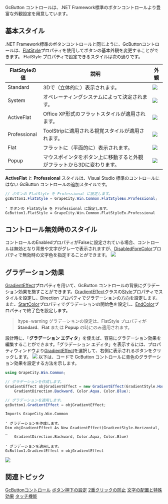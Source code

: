 GcButton コントロールは、.NET Framework標準のボタンコントロールより豊富な外観設定を用意しています。

## 基本スタイル

.NET Framework標準のボタンコントロールと同じように、GcButtonコントロールは、[FlatStyle](gcdocsite__documentlink?toc-item-id=cff97a98-7728-4e20-81e5-8a93b89d48e3)プロパティを使用してボタンの基本外観を変更することができます。
FlatStyle プロパティで設定できるスタイルは次の通りです。

| FlatStyleの値 | 説明 | 外観 |
| ----------- | --- | --- |
| Standard | 3Dで（立体的に）表示されます。 | ![](/DOCUMENT_SITE_LINK_PREFIX_HERE/document-site-files/images/06fadbb1-c461-433a-b385-ae4966e56069/images/gcbutton.flatstyle_std.png) |
| System | オペレーティングシステムによって決定されます。 | ![](/DOCUMENT_SITE_LINK_PREFIX_HERE/document-site-files/images/06fadbb1-c461-433a-b385-ae4966e56069/images/gcbutton.flatstyle_sys.png) |
| ActiveFlat | Office XP形式のフラットスタイルが適用されます。 | ![](/DOCUMENT_SITE_LINK_PREFIX_HERE/document-site-files/images/06fadbb1-c461-433a-b385-ae4966e56069/images/gcbutton.flatstyle_actflt.png) |
| Professional | ToolStripに適用される視覚スタイルが適用されます。 | ![](/DOCUMENT_SITE_LINK_PREFIX_HERE/document-site-files/images/06fadbb1-c461-433a-b385-ae4966e56069/images/gcbutton.flatstyle_pro.png) |
| Flat | フラットに（平面的に）表示されます。 | ![](/DOCUMENT_SITE_LINK_PREFIX_HERE/document-site-files/images/06fadbb1-c461-433a-b385-ae4966e56069/images/gcbutton.flatstyle_flt.png) |
| Popup | マウスポインタをボタン上に移動すると外観がフラットから3Dに変わります。 | ![](/DOCUMENT_SITE_LINK_PREFIX_HERE/document-site-files/images/06fadbb1-c461-433a-b385-ae4966e56069/images/gcbutton.flatstyle_pop.png) |

**ActiveFlat** と **Professional** スタイルは、Visual Studio 標準のコントロールにはない GcButton コントロールの追加スタイルです。

```csharp
// ボタンの FlatStyle を Professional に設定します。
gcButton1.FlatStyle = GrapeCity.Win.Common.FlatStyleEx.Professional;
```

```vbnet
' ボタンの FlatStyle を Professional に設定します。
GcButton1.FlatStyle = GrapeCity.Win.Common.FlatStyleEx.Professional
```

## コントロール無効時のスタイル

コントロールのEnabledプロパティがFalseに設定されている場合、コントロールは無効となり背景や文字がグレーで表示されますが、[DisabledForeColor](gcdocsite__documentlink?toc-item-id=21e3acc0-5196-452c-a4d4-d93ae65ff9cb)プロパティで無効時の文字色を指定することができます。
![](/DOCUMENT_SITE_LINK_PREFIX_HERE/document-site-files/images/06fadbb1-c461-433a-b385-ae4966e56069/images/gcbutton.disabledforecolor.png)

## グラデーション効果

[GradientEffect](gcdocsite__documentlink?toc-item-id=537bee10-15ed-4f91-9147-78f93348b168)プロパティを用いて、GcButton コントロールの背景にグラデーション効果を施すことができます。[GradientEffect](gcdocsite__documentlink?toc-item-id=2d9df745-a2f7-4085-b3db-bf4797e6d612)クラスの[Style](gcdocsite__documentlink?toc-item-id=59c4afa1-22c8-409f-a746-ffc38ac3afea)プロパティでスタイルを設定し、Direction プロパティでグラデーションの方向を設定します。また、[StartColor](gcdocsite__documentlink?toc-item-id=7f65dca9-0672-483f-855c-8bfc975f4349)プロパティでグラデーションの開始色を設定し、[EndColor](gcdocsite__documentlink?toc-item-id=c4ae7859-2e31-4ab8-9eec-113e1622259d)プロパティで終了色を設定します。

> !type=warning
> グラデーションの設定は、FlatStyle プロパティが **Standard**、**Flat** または **Popup** の時にのみ適用されます。

設計時に、「**グラデーション エディタ**」を使えば、容易にグラデーション効果を編集することができます。「グラデーション エディタ」を表示するには、プロパティウィンドウより[GradientEffect](gcdocsite__documentlink?toc-item-id=537bee10-15ed-4f91-9147-78f93348b168)を選択して、右側に表示されるボタンをクリックします。
![](/DOCUMENT_SITE_LINK_PREFIX_HERE/document-site-files/images/06fadbb1-c461-433a-b385-ae4966e56069/images/gcbutton.gradienteditor.png)
以下は、コードで GcButton コントロールに青色のグラデーション効果を設定する方法を示します。

```csharp
using GrapeCity.Win.Common;

// グラデーションを作成します。
GradientEffect objGradientEffect = new GradientEffect(GradientStyle.Horizontal,
    GradientDirection.Backward, Color.Aqua, Color.Blue);

// グラデーションを適用します。
gcButton1.GradientEffect = objGradientEffect;
```

```vbnet
Imports GrapeCity.Win.Common

' グラデーションを作成します。
Dim objGradientEffect As New GradientEffect(GradientStyle.Horizontal, _
    GradientDirection.Backward, Color.Aqua, Color.Blue)

' グラデーションを適用します。
GcButton1.GradientEffect = objGradientEffect
```

![](/DOCUMENT_SITE_LINK_PREFIX_HERE/document-site-files/images/06fadbb1-c461-433a-b385-ae4966e56069/images/gcbutton.gradient.png)

## 関連トピック

[GcButtonコントロール](gcdocsite__documentlink?toc-item-id=2a763373-6f6a-4d64-a251-8934cf77633c)
[ボタン押下の設定](gcdocsite__documentlink?toc-item-id=3e5b3ac6-cad1-4e4b-a6db-1879c5b4eb3b)
[2重クリックの防止](gcdocsite__documentlink?toc-item-id=d6f09cfc-183f-4094-a0ac-346209c2a430)
[文字の配置と特殊効果](gcdocsite__documentlink?toc-item-id=c4887e71-ea9e-47af-b5a3-8e27210a8aeb)
[タッチ機能](gcdocsite__documentlink?toc-item-id=a3bc7404-cf8f-4570-9a8a-db064af9fe6c)